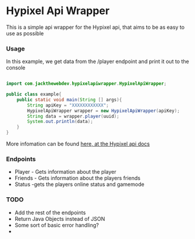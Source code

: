# Hypixel Api Wrapper
This is a simple api wrapper for the Hypixel api, that aims 
to be as easy to use as possible


### Usage 
In this example, we get data from the /player endpoint and print it out to the console
```java

import com.jackthewebdev.hypixelapiwrapper.HypixelApiWrapper;

public class example{
    public static void main(String [] args){
        String apiKey = "XXXXXXXXXXXX";
        HypixelApiWrapper wrapper = new HypixelApiWrapper(apiKey);
        String data = wrapper.player(uuid);
        System.out.println(data);        
    }
}

```

More infomation can be found [here, at the Hypixel api docs](https://api.hypixel.net) 


### Endpoints
* Player - Gets information about the player 
* Friends - Gets information about the players friends 
* Status -gets the players online status and gamemode




### TODO
* Add the rest of the endpoints
* Return Java Objects instead of JSON
* Some sort of basic error handling? 
* 
